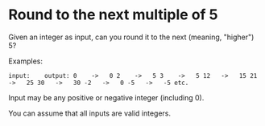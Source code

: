 # Round to the next multiple of 5

Given an integer as input, can you round it to the next (meaning, "higher") 5?

Examples:

`
input:    output:
0    ->   0
2    ->   5
3    ->   5
12   ->   15
21   ->   25
30   ->   30
-2   ->   0
-5   ->   -5
etc.
`

Input may be any positive or negative integer (including 0).

You can assume that all inputs are valid integers.
